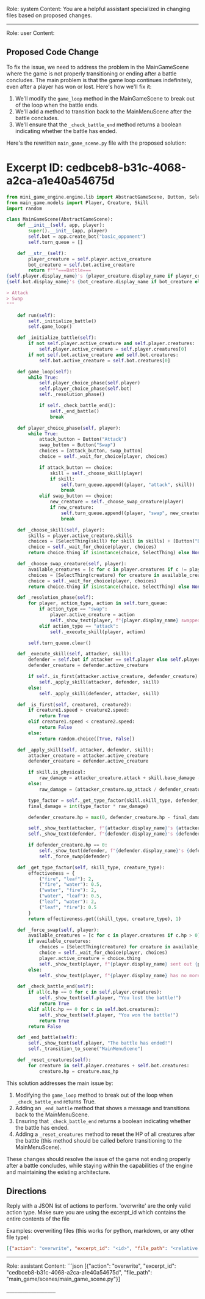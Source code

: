 Role: system
Content: You are a helpful assistant specialized in changing files based on proposed changes.
__________________
Role: user
Content: 
## Proposed Code Change
To fix the issue, we need to address the problem in the MainGameScene where the game is not properly transitioning or ending after a battle concludes. The main problem is that the game loop continues indefinitely, even after a player has won or lost. Here's how we'll fix it:

1. We'll modify the `game_loop` method in the MainGameScene to break out of the loop when the battle ends.
2. We'll add a method to transition back to the MainMenuScene after the battle concludes.
3. We'll ensure that the `_check_battle_end` method returns a boolean indicating whether the battle has ended.

Here's the rewritten `main_game_scene.py` file with the proposed solution:

# Excerpt ID: cedbceb8-b31c-4068-a2ca-a1e40a54675d
```python main_game/scenes/main_game_scene.py
from mini_game_engine.engine.lib import AbstractGameScene, Button, SelectThing
from main_game.models import Player, Creature, Skill
import random

class MainGameScene(AbstractGameScene):
    def __init__(self, app, player):
        super().__init__(app, player)
        self.bot = app.create_bot("basic_opponent")
        self.turn_queue = []

    def __str__(self):
        player_creature = self.player.active_creature
        bot_creature = self.bot.active_creature
        return f"""===Battle===
{self.player.display_name}'s {player_creature.display_name if player_creature else 'No active creature'}: HP {player_creature.hp}/{player_creature.max_hp if player_creature else 0}
{self.bot.display_name}'s {bot_creature.display_name if bot_creature else 'No active creature'}: HP {bot_creature.hp}/{bot_creature.max_hp if bot_creature else 0}

> Attack
> Swap
"""

    def run(self):
        self._initialize_battle()
        self.game_loop()

    def _initialize_battle(self):
        if not self.player.active_creature and self.player.creatures:
            self.player.active_creature = self.player.creatures[0]
        if not self.bot.active_creature and self.bot.creatures:
            self.bot.active_creature = self.bot.creatures[0]

    def game_loop(self):
        while True:
            self.player_choice_phase(self.player)
            self.player_choice_phase(self.bot)
            self._resolution_phase()

            if self._check_battle_end():
                self._end_battle()
                break

    def player_choice_phase(self, player):
        while True:
            attack_button = Button("Attack")
            swap_button = Button("Swap")
            choices = [attack_button, swap_button]
            choice = self._wait_for_choice(player, choices)

            if attack_button == choice:
                skill = self._choose_skill(player)
                if skill:
                    self.turn_queue.append((player, "attack", skill))
                    break
            elif swap_button == choice:
                new_creature = self._choose_swap_creature(player)
                if new_creature:
                    self.turn_queue.append((player, "swap", new_creature))
                    break

    def _choose_skill(self, player):
        skills = player.active_creature.skills
        choices = [SelectThing(skill) for skill in skills] + [Button("Back")]
        choice = self._wait_for_choice(player, choices)
        return choice.thing if isinstance(choice, SelectThing) else None

    def _choose_swap_creature(self, player):
        available_creatures = [c for c in player.creatures if c != player.active_creature and c.hp > 0]
        choices = [SelectThing(creature) for creature in available_creatures] + [Button("Back")]
        choice = self._wait_for_choice(player, choices)
        return choice.thing if isinstance(choice, SelectThing) else None

    def _resolution_phase(self):
        for player, action_type, action in self.turn_queue:
            if action_type == "swap":
                player.active_creature = action
                self._show_text(player, f"{player.display_name} swapped to {action.display_name}!")
            elif action_type == "attack":
                self._execute_skill(player, action)

        self.turn_queue.clear()

    def _execute_skill(self, attacker, skill):
        defender = self.bot if attacker == self.player else self.player
        defender_creature = defender.active_creature

        if self._is_first(attacker.active_creature, defender_creature):
            self._apply_skill(attacker, defender, skill)
        else:
            self._apply_skill(defender, attacker, skill)

    def _is_first(self, creature1, creature2):
        if creature1.speed > creature2.speed:
            return True
        elif creature1.speed < creature2.speed:
            return False
        else:
            return random.choice([True, False])

    def _apply_skill(self, attacker, defender, skill):
        attacker_creature = attacker.active_creature
        defender_creature = defender.active_creature

        if skill.is_physical:
            raw_damage = attacker_creature.attack + skill.base_damage - defender_creature.defense
        else:
            raw_damage = (attacker_creature.sp_attack / defender_creature.sp_defense) * skill.base_damage

        type_factor = self._get_type_factor(skill.skill_type, defender_creature.creature_type)
        final_damage = int(type_factor * raw_damage)

        defender_creature.hp = max(0, defender_creature.hp - final_damage)

        self._show_text(attacker, f"{attacker.display_name}'s {attacker_creature.display_name} used {skill.display_name}!")
        self._show_text(defender, f"{defender.display_name}'s {defender_creature.display_name} took {final_damage} damage!")

        if defender_creature.hp == 0:
            self._show_text(defender, f"{defender.display_name}'s {defender_creature.display_name} was knocked out!")
            self._force_swap(defender)

    def _get_type_factor(self, skill_type, creature_type):
        effectiveness = {
            ("fire", "leaf"): 2,
            ("fire", "water"): 0.5,
            ("water", "fire"): 2,
            ("water", "leaf"): 0.5,
            ("leaf", "water"): 2,
            ("leaf", "fire"): 0.5
        }
        return effectiveness.get((skill_type, creature_type), 1)

    def _force_swap(self, player):
        available_creatures = [c for c in player.creatures if c.hp > 0]
        if available_creatures:
            choices = [SelectThing(creature) for creature in available_creatures]
            choice = self._wait_for_choice(player, choices)
            player.active_creature = choice.thing
            self._show_text(player, f"{player.display_name} sent out {player.active_creature.display_name}!")
        else:
            self._show_text(player, f"{player.display_name} has no more creatures able to battle!")

    def _check_battle_end(self):
        if all(c.hp == 0 for c in self.player.creatures):
            self._show_text(self.player, "You lost the battle!")
            return True
        elif all(c.hp == 0 for c in self.bot.creatures):
            self._show_text(self.player, "You won the battle!")
            return True
        return False

    def _end_battle(self):
        self._show_text(self.player, "The battle has ended!")
        self._transition_to_scene("MainMenuScene")

    def _reset_creatures(self):
        for creature in self.player.creatures + self.bot.creatures:
            creature.hp = creature.max_hp
```

This solution addresses the main issue by:

1. Modifying the `game_loop` method to break out of the loop when `_check_battle_end` returns True.
2. Adding an `_end_battle` method that shows a message and transitions back to the MainMenuScene.
3. Ensuring that `_check_battle_end` returns a boolean indicating whether the battle has ended.
4. Adding a `_reset_creatures` method to reset the HP of all creatures after the battle (this method should be called before transitioning to the MainMenuScene).

These changes should resolve the issue of the game not ending properly after a battle concludes, while staying within the capabilities of the engine and maintaining the existing architecture.

## Directions
Reply with a JSON list of actions to perform. 'overwrite' are the only valid action type. 
Make sure you are using the excerpt_id which contains the entire contents of the file

Examples:
overwriting files (this works for python, markdown, or any other file type)
```json output_example1
[{"action": "overwrite", "excerpt_id": "<id>", "file_path": "<relative file path>"}]
```

__________________
Role: assistant
Content: ```json
[{"action": "overwrite", "excerpt_id": "cedbceb8-b31c-4068-a2ca-a1e40a54675d", "file_path": "main_game/scenes/main_game_scene.py"}]
```
__________________
